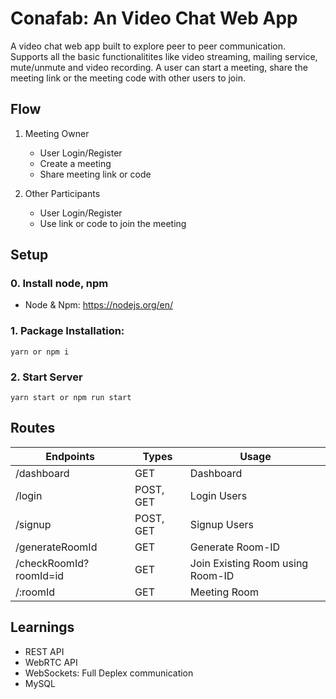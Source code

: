 # Conafab: An Video Chat Web App

A video chat web app built to explore peer to peer communication. Supports all the basic functionalitites like video streaming, mailing service, mute/unmute and video recording. A user can start a meeting, share the meeting link or the meeting code with other users to join. 

## Flow

1. Meeting Owner
    - User Login/Register
    - Create a meeting 
    - Share meeting link or code
    
2. Other Participants
    - User Login/Register
    - Use link or code to join the meeting

## Setup

### 0. Install node, npm
- Node & Npm: https://nodejs.org/en/

### 1. Package Installation:

```
yarn or npm i
```

### 2. Start Server

```
yarn start or npm run start
```

## Routes

| Endpoints              	| Types     	| Usage                            	|
|------------------------	|-----------	|----------------------------------	|
| /dashboard             	| GET       	| Dashboard                        	|
| /login                 	| POST, GET 	| Login Users                      	|
| /signup                	| POST, GET 	| Signup Users                     	|
| /generateRoomId        	| GET       	| Generate Room-ID                 	|
| /checkRoomId?roomId=id 	| GET       	| Join Existing Room using Room-ID 	|
| /:roomId               	| GET       	| Meeting Room                     	|

## Learnings

- REST API
- WebRTC API
- WebSockets: Full Deplex communication
- MySQL
